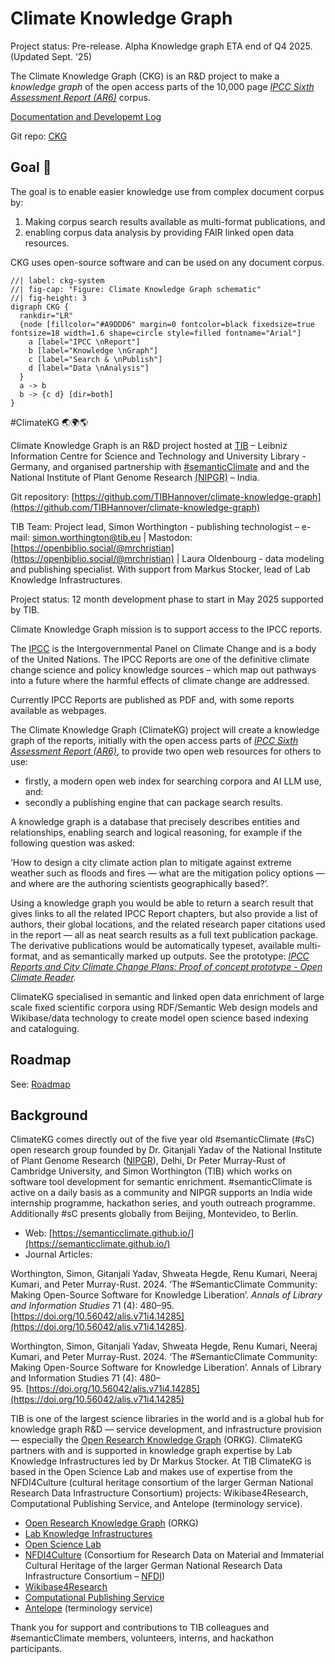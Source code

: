 # Climate Knowledge Graph

Project status: Pre-release. Alpha Knowledge graph ETA end of Q4 2025. (Updated Sept. '25)

The Climate Knowledge Graph (CKG) is an R&D project to make a _knowledge graph_ of the open access parts of the 10,000 page [*IPCC Sixth Assessment Report (AR6)*](https://www.ipcc.ch/assessment-report/ar6/) corpus.

[Documentation and Developemt Log](https://tibhannover.github.io/climate-knowledge-graph/)

Git repo: [CKG](https://github.com/TIBHannover/climate-knowledge-graph)

## Goal 🥨

The goal is to enable easier knowledge use from complex document corpus by: 

1. Making corpus search results available as multi-format publications, and 
2. enabling corpus data analysis by providing FAIR linked open data resources.

CKG uses open-source software and can be used on any document corpus.

```{dot}
//| label: ckg-system
//| fig-cap: "Figure: Climate Knowledge Graph schematic"
//| fig-height: 3
digraph CKG {
  rankdir="LR"
  {node [fillcolor="#A9DDD6" margin=0 fontcolor=black fixedsize=true fontsize=18 width=1.6 shape=circle style=filled fontname="Arial"]
    a [label="IPCC \nReport"]
    b [label="Knowledge \nGraph"]
    c [label="Search & \nPublish"]
    d [label="Data \nAnalysis"] 
  }
  a -> b
  b -> {c d} [dir=both]
}
```

\#ClimateKG 🌏🌍🌎

Climate Knowledge Graph is an R\&D project hosted at [TIB](https://www.tib.eu/en) – Leibniz Information Centre for Science and Technology and University Library - Germany, and organised partnership with [\#semanticClimate](https://semanticclimate.github.io/p/en/) and and the National Institute of Plant Genome Research  [(NIPGR)](https://nipgr.ac.in/nipgrv2/index.html) – India.

Git repository: [https://github.com/TIBHannover/climate-knowledge-graph](https://github.com/TIBHannover/climate-knowledge-graph)

TIB Team: Project lead, Simon Worthington - publishing technologist – e-mail: [simon.worthington@tib.eu](mailto:simon.worthington@tib.eu) | Mastodon: [https://openbiblio.social/@mrchristian](https://openbiblio.social/@mrchristian) | Laura Oldenbourg - data modeling and publishing specialist. With support from Markus Stocker, lead of Lab Knowledge Infrastructures.

Project status: 12 month development phase to start in May 2025 supported by TIB.

Climate Knowledge Graph mission is to support access to the IPCC reports.

The [IPCC](https://www.ipcc.ch/) is the Intergovernmental Panel on Climate Change and is a body of the United Nations. The IPCC Reports are one of the definitive climate change science and policy knowledge sources – which map out pathways into a future where the harmful effects of climate change are addressed.

Currently IPCC Reports are published as PDF and, with some reports available as webpages.

The Climate Knowledge Graph (ClimateKG) project will create a knowledge graph of the reports, initially with the open access parts of [*IPCC Sixth Assessment Report (AR6)*](https://www.ipcc.ch/assessment-report/ar6/), to provide two open web resources for others to use:

* firstly, a modern open web index for searching corpora and AI LLM use, and:   
* secondly a publishing engine that can package search results.

A knowledge graph is a database that precisely describes entities and relationships, enabling search and logical reasoning, for example if the following question was asked:

‘How to design a city climate action plan to mitigate against extreme weather such as floods and fires — what are the mitigation policy options — and where are the authoring scientists geographically based?’.

Using a knowledge graph you would be able to return a search result that gives links to all the related IPCC Report chapters, but also provide a list of authors, their global locations, and the related research paper citations used in the report — all as neat search results as a full text publication package. The derivative publications would be automatically typeset, available multi-format, and as semantically marked up outputs. See the prototype: [*IPCC Reports and City Climate Change Plans: Proof of concept prototype \- Open Climate Reader*](https://semanticclimate.github.io/city-open-climate-reader/)*.*

ClimateKG specialised in semantic and linked open data enrichment of large scale fixed scientific corpora using RDF/Semantic Web design models and Wikibase/data technology to create model open science based indexing and cataloguing.

## Roadmap
 
See: [Roadmap](https://tibhannover.github.io/climate-knowledge-graph/roadmap.html) 

## Background

ClimateKG comes directly out of the five year old \#semanticClimate (\#sC) open research group founded by Dr. Gitanjali Yadav of the National Institute of Plant Genome Research ([NIPGR](https://nipgr.ac.in/home/home.php)), Delhi, Dr Peter Murray-Rust of Cambridge University, and Simon Worthington (TIB) which works on software tool development for semantic enrichment. \#semanticClimate is active on a daily basis as a community and NIPGR supports an India wide internship programme, hackathon series, and youth outreach programme. Additionally \#sC presents globally from Beijing, Montevideo, to Berlin.

* Web: [https://semanticclimate.github.io/](https://semanticclimate.github.io/)  
* Journal Articles: 

Worthington, Simon, Gitanjali Yadav, Shweata Hegde, Renu Kumari, Neeraj Kumari, and Peter Murray-Rust. 2024\. ‘The \#SemanticClimate Community: Making Open-Source Software for Knowledge Liberation’. *Annals of Library and Information Studies* 71 (4): 480–95. [https://doi.org/10.56042/alis.v71i4.14285](https://doi.org/10.56042/alis.v71i4.14285).

Worthington, Simon, Gitanjali Yadav, Shweata Hegde, Renu Kumari, Neeraj Kumari, and Peter Murray-Rust. 2024. ‘The #SemanticClimate Community: Making Open-Source Software for Knowledge Liberation’. Annals of Library and Information Studies 71 (4): 480–95. [https://doi.org/10.56042/alis.v71i4.14285](https://doi.org/10.56042/alis.v71i4.14285)

TIB is one of the largest science libraries in the world and is a global hub for knowledge graph R\&D — service development, and infrastructure provision — especially the [Open Research Knowledge Graph](https://orkg.org/) (ORKG). ClimateKG partners with and is supported in knowledge graph expertise by Lab Knowledge Infrastructures led by Dr Markus Stocker. At TIB ClimateKG is based in the Open Science Lab and makes use of expertise from the NFDI4Culture (cultural heritage consortium of the larger German National Research Data Infrastructure Consortium) projects: Wikibase4Research, Computational Publishing Service, and Antelope (terminology service).

* [Open Research Knowledge Graph](https://orkg.org/) (ORKG)  
* [Lab Knowledge Infrastructures](https://www.tib.eu/en/research-development/research-groups-and-labs/knowledge-infrastructures)  
* [Open Science Lab](https://www.tib.eu/en/research-development/research-groups-and-labs/open-science)  
* [NFDI4Culture](https://nfdi4culture.de/) (Consortium for Research Data on Material and Immaterial Cultural Heritage of the larger German National Research Data Infrastructure Consortium – [NFDI](https://www.nfdi.de/?lang=en))  
* [Wikibase4Research](https://nfdi4culture.de/services/details/wikibase4research.html)  
* [Computational Publishing Service](https://nfdi4culture.de/de/dienste/details/computational-publishing-service.html)  
* [Antelope](https://service.tib.eu/annotation/) (terminology service)

Thank you for support and contributions to TIB colleagues and \#semanticClimate members, volunteers, interns, and hackathon participants.


